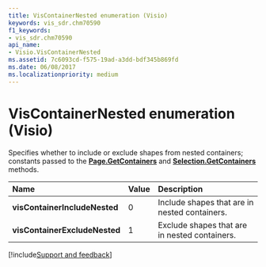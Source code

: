 ```yaml
---
title: VisContainerNested enumeration (Visio)
keywords: vis_sdr.chm70590
f1_keywords:
- vis_sdr.chm70590
api_name:
- Visio.VisContainerNested
ms.assetid: 7c6093cd-f575-19ad-a3dd-bdf345b869fd
ms.date: 06/08/2017
ms.localizationpriority: medium
---
```



# VisContainerNested enumeration (Visio)

Specifies whether to include or exclude shapes from nested containers; constants passed to the **[Page.GetContainers](Visio.Page.GetContainers.md)** and **[Selection.GetContainers](Visio.Selection.GetContainers.md)** methods.



|Name|Value|Description|
|:-----|:-----|:-----|
| **visContainerIncludeNested**|0|Include shapes that are in nested containers.|
| **visContainerExcludeNested**|1|Exclude shapes that are in nested containers.|

[!include[Support and feedback](~/includes/feedback-boilerplate.md)]